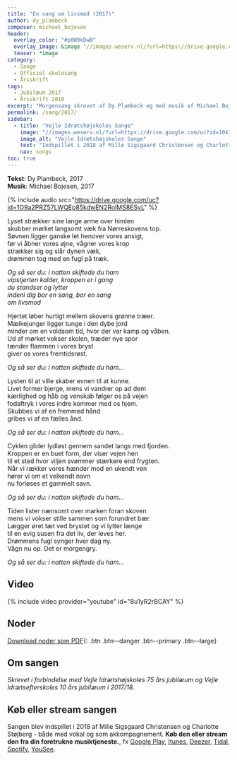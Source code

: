 ```yaml
---
title: "En sang om livsmod (2017)"
author: dy_plambeck
composer: michael_bojesen
header:
  overlay_color: "#p0W9kDwB"
  overlay_image: &image "//images.weserv.nl/?url=https://drive.google.com/uc?id=1-cFj15x1cUa1hNri4b62E4DUJgoaZksj&w=2000&a=attention"
  teaser: *image
category:
  - Sange
  - Officiel skolesang
  - Årsskrift
tags:
  - Jubilæum 2017
  - Årsskrift 2018
excerpt: "Morgensang skrevet af Dy Plambeck og med musik af Michael Bojesen i forbindelse med højskolens 75 års jubilæum 2017/18 og efterskolens 10 års jubilæum."
permalink: /sang/2017/
sidebar:
  - title: "Vejle Idrætshøjskoles Sange"
    image: "//images.weserv.nl/?url=https://drive.google.com/uc?id=10k7zuB8CRXnnKxBye_kIzKdBnO5uKGwi&w=300&a=attention&t=square"
    image_alt: "Vejle Idrætshøjskoles Sange"
    text: "Indspillet i 2018 af Mille Sigsgaard Christensen og Charlotte Støjberg. **Køb den eller stream den fra din foretrukne musiktjeneste**, fx [Google Play](https://play.google.com/music/listen#/album/Birdaib4zktzgwthhtd4uxlafta), [Itunes](https://itunes.apple.com/album/-/id1444457441), [Deezer](https://www.deezer.com/da/album/81167962), [Tidal](https://listen.tidal.com/album/99556066), [Spotify](https://play.spotify.com/album/6vpvN8PtyRg7wYLUqIdlbI), [YouSee](https://musik.yousee.dk/album/202470120/vejle-idraetshojskoles-sange)."
    nav: songs
toc: true
---
```


**Tekst**: Dy Plambeck, 2017  
**Musik**: Michael Bojesen, 2017

{% include audio src="https://drive.google.com/uc?id=1O9a2PRZ57LWQEp85kdwEN2RolMS8ESyL" %}

Lyset strækker sine lange arme over himlen  
skubber mørket langsomt væk fra Nørreskovens top.  
Søvnen ligger ganske let henover vores ansigt,  
før vi åbner vores øjne, vågner vores krop  
strækker sig og slår dynen væk,  
drømmen tog med en fugl på træk.

_Og så ser du: i natten skiftede du ham_  
_vipstjerten kalder, kroppen er i gang_  
_du standser og lytter_  
_indeni dig bor en sang, bor en sang_  
_om livsmod_  

Hjertet løber hurtigt mellem skovens grønne træer.  
Mælkejunger ligger tunge i den dybe jord  
minder om en voldsom tid, hvor der var kamp og våben.  
Ud af mørket vokser skolen, træder nye spor  
tænder flammen i vores bryst  
giver os vores fremtidsrøst.

_Og så ser du: i natten skiftede du ham..._

Lysten til at ville skaber evnen til at kunne.  
Livet former bjerge, mens vi vandrer op ad dem  
kærlighed og håb og venskab følger os på vejen  
fodaftryk i vores indre kommer med os hjem.  
Skubbes vi af en fremmed hånd  
gribes vi af en fælles ånd.

_Og så ser du: i natten skiftede du ham..._

Cyklen glider lydløst gennem sandet langs med fjorden.  
Kroppen er en buet form, der viser vejen hen  
til et sted hvor viljen svømmer stærkere end frygten.  
Når vi rækker vores hænder mod en ukendt ven  
hører vi om et velkendt navn  
nu forløses et gammelt savn.

_Og så ser du: i natten skiftede du ham..._

Tiden lister nænsomt over marken foran skoven  
mens vi vokser stille sammen som forundret bær.  
Lægger øret tæt ved brystet og vi lytter længe  
til en evig susen fra det liv, der leves her.  
Drømmens fugl synger hver dag ny.  
Vågn nu op. Det er morgengry.

_Og så ser du: i natten skiftede du ham..._  

## Video

{% include video provider="youtube" id="8u1yR2rBCAY" %}

## Noder

[<i class='far fa-file-pdf'></i> Download noder som PDF](https://drive.google.com/uc?id=1-i4gLDOQT7wFsimUi4X_Zyzd_rFpxnFT){: .btn .btn--danger .btn--primary .btn--large}

## Om sangen

_Skrevet i forbindelse med Vejle Idrætshøjskoles 75 års jubilæum og Vejle Idrætsefterskoles 10 års jubilæum i 2017/18._

## Køb eller stream sangen

Sangen blev indspillet i 2018 af Mille Sigsgaard Christensen og Charlotte Støjberg - både med vokal og som akkompagnement. **Køb den eller stream den fra din foretrukne musiktjeneste.**, fx [Google Play](https://play.google.com/music/listen#/album/Birdaib4zktzgwthhtd4uxlafta), [Itunes](https://itunes.apple.com/album/-/id1444457441), [Deezer](https://www.deezer.com/da/album/81167962), [Tidal](https://listen.tidal.com/album/99556066), [Spotify](https://play.spotify.com/album/6vpvN8PtyRg7wYLUqIdlbI), [YouSee](https://musik.yousee.dk/album/202470120/vejle-idraetshojskoles-sange).
